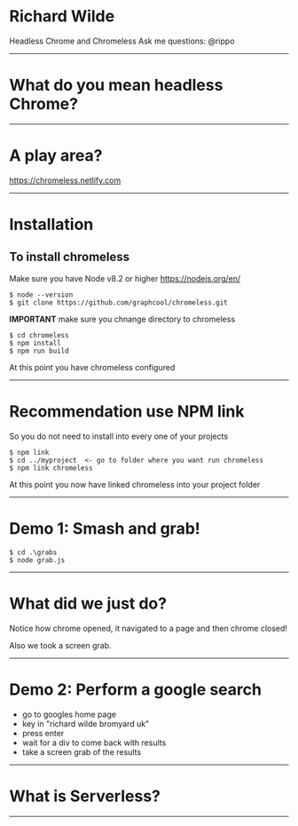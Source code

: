 # Richard Wilde 
Headless Chrome and Chromeless
Ask me questions: @rippo

---

# What do you mean headless Chrome?

---

# A play area?

https://chromeless.netlify.com 

---

# Installation

## To install chromeless
Make sure you have Node v8.2 or higher https://nodejs.org/en/ 
````
$ node --version
$ git clone https://github.com/graphcool/chromeless.git
````
**IMPORTANT** make sure you chnange directory to chromeless
````
$ cd chromeless
$ npm install
$ npm run build
````
At this point you have chromeless configured

---

# Recommendation use NPM link

So you do not need to install into every one of your projects


````
$ npm link
$ cd ../myproject  <- go to folder where you want run chromeless
$ npm link chromeless
````

At this point you now have linked chromeless into your project folder

---

# Demo 1: Smash and grab!

````
$ cd .\grabs
$ node grab.js
````

---
# What did we just do?
Notice how chrome opened, it navigated to a page and then chrome closed!

Also we took a screen grab.

---

# Demo 2: Perform a google search

- go to googles home page
- key in "richard wilde bromyard uk"
- press enter
- wait for a div to come back with results
- take a screen grab of the results




---

# What is Serverless?

---

